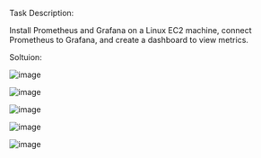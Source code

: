 Task Description:

Install Prometheus and Grafana on a Linux EC2 machine, connect Prometheus to Grafana, and create a dashboard to view metrics.

Soltuion:

![image](https://github.com/user-attachments/assets/0b4acc44-977b-490b-b13a-241fc43087ea)

![image](https://github.com/user-attachments/assets/eaadda3f-7710-442a-b900-c314de54249c)

![image](https://github.com/user-attachments/assets/7345eb0a-44c2-4e50-967a-1286732bd31b)

![image](https://github.com/user-attachments/assets/693aad2a-7cfc-4f18-8e94-5f74e0fdc602)

![image](https://github.com/user-attachments/assets/ad9b2902-642a-4225-be64-1a3f8bd25db0)



